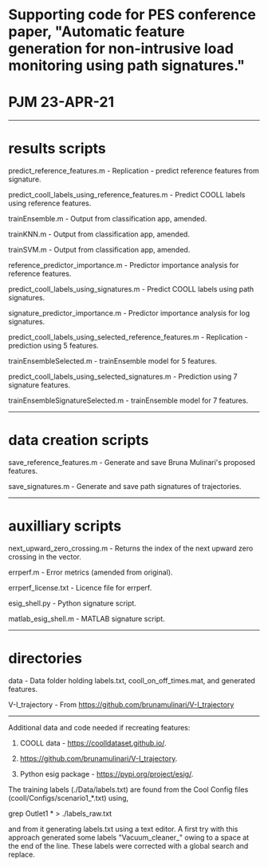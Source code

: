 
#
# Supporting code for PES conference paper, "Automatic feature generation for non-intrusive load monitoring using path signatures."
#
# PJM 23-APR-21


---------------------------------------------------------------------------------------------------------
# results scripts


predict_reference_features.m                                - Replication - predict reference features from signature.

predict_cooll_labels_using_reference_features.m             - Predict COOLL labels using reference features.

trainEnsemble.m                                             - Output from classification app, amended.

trainKNN.m                                                  - Output from classification app, amended.

trainSVM.m                                                  - Output from classification app, amended.

reference_predictor_importance.m                            - Predictor importance analysis for reference features.

predict_cooll_labels_using_signatures.m                     - Predict COOLL labels using path signatures.

signature_predictor_importance.m                            - Predictor importance analysis for log signatures.

predict_cooll_labels_using_selected_reference_features.m    - Replication - prediction using 5 features.

trainEnsembleSelected.m                                     - trainEnsemble model for 5 features.

predict_cooll_labels_using_selected_signatures.m            - Prediction using 7 signature features.

trainEnsembleSignatureSelected.m                            - trainEnsemble model for 7 features.


---------------------------------------------------------------------------------------------------------
# data creation scripts

save_reference_features.m                                   - Generate and save Bruna Mulinari's proposed features.

save_signatures.m                                           - Generate and save path signatures of trajectories.

---------------------------------------------------------------------------------------------------------
# auxilliary scripts

next_upward_zero_crossing.m                                 - Returns the index of the next upward zero crossing in the vector.

errperf.m                                                   - Error metrics (amended from original).

errperf_license.txt                                         - Licence file for errperf.

esig_shell.py                                               - Python signature script.

matlab_esig_shell.m                                         - MATLAB signature script.

---------------------------------------------------------------------------------------------------------
# directories

data                                                        - Data folder holding labels.txt, cooll_on_off_times.mat, and generated features.

V-I_trajectory                                              - From https://github.com/brunamulinari/V-I_trajectory

---------------------------------------------------------------------------------------------------------

Additional data and code needed if recreating features:


1. COOLL data - https://coolldataset.github.io/.  

2. https://github.com/brunamulinari/V-I_trajectory.      

3. Python esig package - https://pypi.org/project/esig/. 


The training labels (./Data/labels.txt) are found from the Cool Config files  (cooll/Configs/scenario1_*.txt)
using, 

grep Outlet1 * > ./labels_raw.txt

and from it generating labels.txt using a text editor.  A first try with this approach generated some labels 
"Vacuum_cleaner_" owing to a space at the end of the line.  These labels were corrected with a global search and replace.



